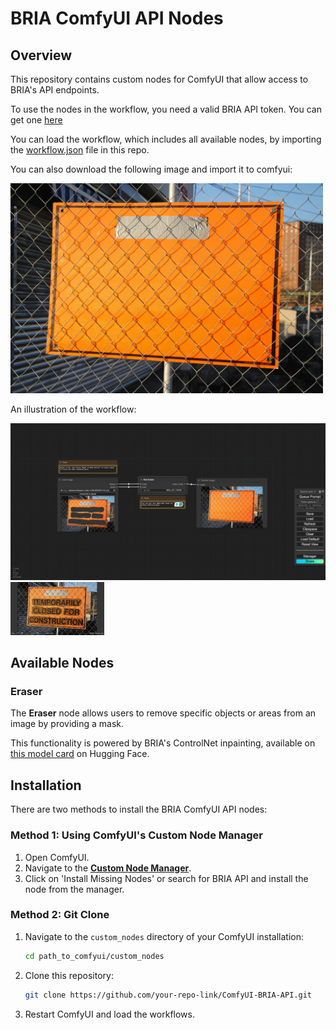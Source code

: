 # BRIA ComfyUI API Nodes

## Overview
This repository contains custom nodes for ComfyUI that allow access to BRIA's API endpoints.

To use the nodes in the workflow, you need a valid BRIA API token. You can get one [here](https://bria.ai/api/)

You can load the workflow, which includes all available nodes, by importing the [workflow.json](workflow.json) file in this repo. 

You can also download the following image and import it to comfyui:

<img src="./images/eraser_workflow.png" alt="Original image" width="500"/>

An illustration of the workflow:

 <img src="./images/eraser_workflow_diagram.jpg" alt="Eraser workflow example" width="650"/> <img src="./images/original_image.jpg" alt="Original image" width="150"/>

## Available Nodes

### Eraser
The **Eraser** node allows users to remove specific objects or areas from an image by providing a mask.

This functionality is powered by BRIA's ControlNet inpainting, available on [this model card](https://huggingface.co/briaai/BRIA-2.3-ControlNet-Inpainting) on Hugging Face.

## Installation
There are two methods to install the BRIA ComfyUI API nodes:

### Method 1: Using ComfyUI's Custom Node Manager
1. Open ComfyUI.
2. Navigate to the [**Custom Node Manager**](https://github.com/ltdrdata/ComfyUI-Manager).
3. Click on 'Install Missing Nodes' or search for BRIA API and install the node from the manager.

### Method 2: Git Clone
1. Navigate to the `custom_nodes` directory of your ComfyUI installation:
   ```bash
   cd path_to_comfyui/custom_nodes
   ```
2. Clone this repository:
   ```bash
   git clone https://github.com/your-repo-link/ComfyUI-BRIA-API.git
   ```

3. Restart ComfyUI and load the workflows.

